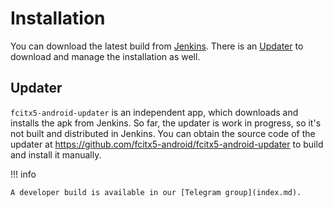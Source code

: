 # Installation

You can download the latest build from [Jenkins](https://jenkins.fcitx-im.org/job/android/job/fcitx5-android/). There is an [Updater](#_2) to download and manage the installation as well.

## Updater

`fcitx5-android-updater` is an independent app, which downloads and installs the apk from Jenkins.
So far, the updater is work in progress, so it's not built and distributed in Jenkins.
You can obtain the source code of the updater at <https://github.com/fcitx5-android/fcitx5-android-updater> to build and install it manually. 

!!! info

    A developer build is available in our [Telegram group](index.md).
